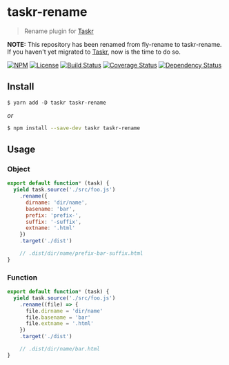 # taskr-rename
> Rename plugin for [Taskr][]

**NOTE:** This repository has been renamed from fly-rename to taskr-rename. If you haven't yet migrated to [Taskr][], now is the time to do so.

[![NPM][npm-shield]][npm]
[![License][license-shield]][license]
[![Build Status][travis-ci-shield]][travis-ci]
[![Coverage Status][codecov-shield]][codecov]
[![Dependency Status][david-dm-shield]][david-dm]

## Install

```yarn
$ yarn add -D taskr taskr-rename
```
*or*
```bash
$ npm install --save-dev taskr taskr-rename
```

## Usage

### Object
```js
export default function* (task) {
  yield task.source('./src/foo.js')
    .rename({
      dirname: 'dir/name',
      basename: 'bar',
      prefix: 'prefix-',
      suffix: '-suffix',
      extname: '.html'
    })
    .target('./dist')

    // .dist/dir/name/prefix-bar-suffix.html
}
```

### Function
```js
export default function* (task) {
  yield task.source('./src/foo.js')
    .rename((file) => {
      file.dirname = 'dir/name'
      file.basename = 'bar'
      file.extname = '.html'
    })
    .target('./dist')

    // .dist/dir/name/bar.html
}
```

[Taskr]: https://github.com/lukeed/taskr

[npm]: https://npmjs.com/package/taskr-rollup
[npm-shield]: https://img.shields.io/npm/v/taskr-rollup.svg

[license]: ./LICENSE
[license-shield]: https://img.shields.io/npm/l/taskr-rollup.svg

[travis-ci]: https://travis-ci.org/caseyWebb/taskr-rollup/
[travis-ci-shield]: https://img.shields.io/travis/caseyWebb/taskr-rollup/master.svg

[codecov]: https://codecov.io/gh/caseyWebb/taskr-rollup
[codecov-shield]: https://img.shields.io/codecov/c/github/caseyWebb/taskr-rollup.svg

[david-dm]: https://david-dm.org/caseyWebb/taskr-rollup#type=peer
[david-dm-shield]: https://img.shields.io/david/peer/caseyWebb/taskr-rollup.svg
